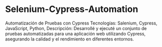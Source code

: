 # Selenium-Cypress-Automation
Automatización de Pruebas con Cypress
Tecnologías: Salenium, Cypress, JavaScript, Python,
Descripción: Desarrollé y ejecuté un conjunto de pruebas automatizadas para una aplicación web utilizando Cypress, asegurando la calidad y el rendimiento en diferentes entornos.
